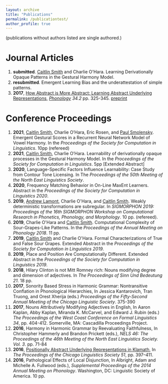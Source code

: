 ```yaml
---
layout: archive
title: "Publications"
permalink: /publicationtest/
author_profile: true
---
```

(publications without authors listed are single authored.)

# Journal Articles
1. **submitted**. [Caitlin Smith](https://caitlinsmith14.github.io) and Charlie O'Hara. Learning Derivationally Opaque Patterns in the Gestural Harmony Model.
1. **resubmitted**. Emergent Learning Bias and the underattestation of simple patterns.
1. **2017**, [How Abstract is More Abstract: Learning Abstract Underlying Representations](https://www.cambridge.org/core/journals/phonology/article/how-abstract-is-more-abstract-learning-abstract-underlying-representations/BC4D70D95018D3812C4BFECD480BF794), *[Phonology](https://www.cambridge.org/core/journals/phonology) 34.2* pp. 325-345. [preprint](https://charlieohara.github.io/files/phonologyabstractURsREVISION.pdf)


# Conference Proceedings
1. **2021**, [Caitlin Smith](https://caitlinsmith14.github.io), Charlie O’Hara, Eric Rosen, and [Paul Smolensky](https://www.microsoft.com/en-us/research/people/psmo/). Emergent Gestural Scores in a Recurrent Neural Network Model of Vowel Harmony. In the *Proceedings of the Society for Computation in Linguistics*. 10pp (refereed)
1. **2021**, [Caitlin Smith](https://caitlinsmith14.github.io), Charlie O’Hara. Learnability of derivationally opaque processes in the Gestural Harmony Model. In the *Proceedings of the Society for Computation in Linguistics*. 5pp [Extended Abstract]
1. **2020**, Language-Specific Factors Influence Learnability: Case Study from Contour Tone Licensing. In The *Proceedings of the 50th Meeting of the North East Linguistics Society*.
1. **2020**, Frequency Matching Behavior in On-Line MaxEnt Learners. Abstract in the *Proceedings of the Society for Computation in Linguistics 2020*.
1. **2019**, [Andrew Lamont](https://aphonologist.github.io/), Charlie O'Hara, and [Caitlin Smith](https://caitlinsmith14.github.io). Weakly deterministic transformations are subregular. In *SIGMORPHON 2019: Proceedings of the 16th SIGMORPHON Workshop on Computational Research in Phonetics, Phonology, and Morphology*. 10 pp. (refereed).
2. **2019**, Charlie O'Hara and [Caitlin Smith](https://caitlinsmith14.github.io). Computational Complexity of Sour-Grapes-Like Patterns. In the *Proceedings of the Annual Meeting on Phonology 2018*. 11 pp.
3. **2019**, [Caitlin Smith](https://caitlinsmith14.github.io) and Charlie O'Hara. Formal Characterizations of True and False Sour Grapes. Extended Abstract in the *Proceedings of the Society for Computation in Linguistics 2019*.
4. **2019**, Place and Position Are Computationally Different. Extended Abstract in the *Proceedings of the Society for Computation in Linguistics 2019*.
5. **2018**, Hilary Clinton is not Mitt Romney rich: Nouns modifying degree and dimension of adjectives. In *The Proceedings of Sinn Und Bedeutung 21*. 18 pp. 
6. **2017**, Sonority Based Stress in Harmonic Grammar: Nontransitive Conflation in Phonological Hierarchies, In Jessica Kantarovich, Tran Truong, and Orest Xherija (eds.) *Proceedings of the Fifty-Second Annual Meeting of the Chicago Linguistic Society*. 375-390
7. **2017**, Nouns Attributively Modifying Adjectives in English, In Aaron Kaplan, Abby Kaplan, Miranda K. McCarvel, and Edward J. Rubin (eds.) *The Proceedings of the West Coast Conference on Formal Linguistics 34*, pp. 404-412. Somerville, MA: Cascadilla Proceedings Project.
8. **2016**, Harmony in Harmonic Grammar by Reevaluating Faithfulness, In Christopher Hammerly and Brandon Prickett (eds.), *NELS 46: The Proceedings of the 46th Meeting of the North East Linguistics Society. Vol. 3*. pp. 71-84
9. **2016**, [Positionally Abstract Underlying Representations in Klamath](https://charlieohara.github.io/files/CLS51_OHara.pdf), In *The Proceedings of the Chicago Linguistics Society 51*, pp. 397–411.
10. **2016**, Pathological Effects of Local Disjunction, In Albright, Adam and Michelle A. Fullwood (eds.), *Supplemental Proceedings of the 2014 Annual Meeting on Phonology*. Washington, DC: Linguistic Society of America. 10 pp.
